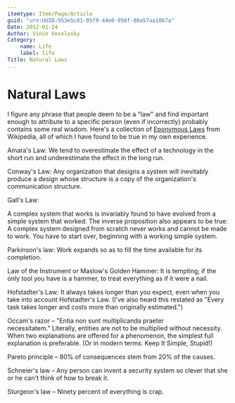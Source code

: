 ```yaml
---
itemtype: Item/Page/Article
guid: "urn:UUID:953e5c81-05f9-44e0-956f-80a57aa1067a"
Date: 2012-01-24
Author: Vince Veselosky
Category:
    name: Life
    label: life
Title: Natural Laws
...
```


# Natural Laws

I figure any phrase that people deem to be a "law" and find important
enough to attribute to a specific person (even if incorrectly) probably
contains some real wisdom. Here's a collection of [Eponymous Laws][]
from Wikipedia, all of which I have found to be true in my own
experience.

Amara's Law: We tend to overestimate the effect of a technology in the
short run and underestimate the effect in the long run.

Conway's Law: Any organization that designs a system will inevitably
produce a design whose structure is a copy of the organization's
communication structure.

Gall's Law:

A complex system that works is invariably found to have evolved from a
simple system that worked. The inverse proposition also appears to be
true: A complex system designed from scratch never works and cannot be
made to work. You have to start over, beginning with a working simple
system.

Parkinson's law: Work expands so as to fill the time available for its
completion.

Law of the Instrument or Maslow's Golden Hammer: It is tempting, if the
only tool you have is a hammer, to treat everything as if it were a
nail.

Hofstadter's Law: It always takes longer than you expect, even when you
take into account Hofstadter's Law. (I've also heard this restated as
"Every task takes longer and costs more than originally estimated.")

Occam's razor – "Entia non sunt multiplicanda praeter
necessitatem." Literally, entities are not to be multiplied without
necessity. When two explanations are offered for a phenomenon, the
simplest full explanation is preferable. (Or in modern terms: Keep It
Simple, Stupid!)

Pareto principle – 80% of consequences stem from 20% of the causes.

Schneier's law – Any person can invent a security system so clever that
she or he can't think of how to break it.

Sturgeon's law – Ninety percent of everything is crap.

[Eponymous Laws]: http://en.wikipedia.org/wiki/List_of_eponymous_laws

